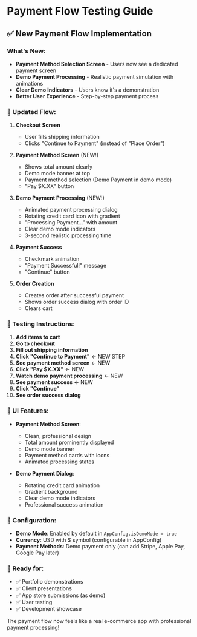 # Payment Flow Testing Guide

## ✅ New Payment Flow Implementation

### What's New:
- **Payment Method Selection Screen** - Users now see a dedicated payment screen
- **Demo Payment Processing** - Realistic payment simulation with animations  
- **Clear Demo Indicators** - Users know it's a demonstration
- **Better User Experience** - Step-by-step payment process

### 🔄 Updated Flow:

1. **Checkout Screen**
   - User fills shipping information
   - Clicks "Continue to Payment" (instead of "Place Order")

2. **Payment Method Screen** (NEW!)
   - Shows total amount clearly
   - Demo mode banner at top
   - Payment method selection (Demo Payment in demo mode)
   - "Pay $X.XX" button

3. **Demo Payment Processing** (NEW!)
   - Animated payment processing dialog
   - Rotating credit card icon with gradient
   - "Processing Payment..." with amount
   - Clear demo mode indicators
   - 3-second realistic processing time

4. **Payment Success**
   - Checkmark animation
   - "Payment Successful!" message
   - "Continue" button

5. **Order Creation**
   - Creates order after successful payment
   - Shows order success dialog with order ID
   - Clears cart

### 🎯 Testing Instructions:

1. **Add items to cart**
2. **Go to checkout**
3. **Fill out shipping information**
4. **Click "Continue to Payment"** ← NEW STEP
5. **See payment method screen** ← NEW
6. **Click "Pay $X.XX"** ← NEW  
7. **Watch demo payment processing** ← NEW
8. **See payment success** ← NEW
9. **Click "Continue"**
10. **See order success dialog**

### 🎨 UI Features:

- **Payment Method Screen**:
  - Clean, professional design
  - Total amount prominently displayed
  - Demo mode banner
  - Payment method cards with icons
  - Animated processing states

- **Demo Payment Dialog**:
  - Rotating credit card animation
  - Gradient background
  - Clear demo mode indicators
  - Professional success animation

### 🔧 Configuration:

- **Demo Mode**: Enabled by default in `AppConfig.isDemoMode = true`
- **Currency**: USD with $ symbol (configurable in AppConfig)
- **Payment Methods**: Demo payment only (can add Stripe, Apple Pay, Google Pay later)

### 🚀 Ready for:

- ✅ Portfolio demonstrations
- ✅ Client presentations  
- ✅ App store submissions (as demo)
- ✅ User testing
- ✅ Development showcase

The payment flow now feels like a real e-commerce app with professional payment processing!
